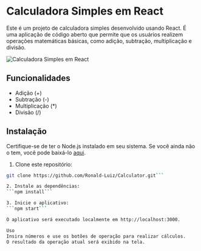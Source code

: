 # Calculadora Simples em React

Este é um projeto de calculadora simples desenvolvido usando React. É uma aplicação de código aberto que permite que os usuários realizem operações matemáticas básicas, como adição, subtração, multiplicação e divisão.

![Calculadora Simples em React](link_para_screenshot.png)

## Funcionalidades

- Adição (+)
- Subtração (-)
- Multiplicação (*)
- Divisão (/)

## Instalação

Certifique-se de ter o Node.js instalado em seu sistema. Se você ainda não o tem, você pode baixá-lo [aqui](https://nodejs.org/).

1. Clone este repositório:

```bash
git clone https://github.com/Ronald-Luiz/Calculator.git```

2. Instale as dependências:
```npm install```

3. Inicie o aplicativo:
```npm start```

O aplicativo será executado localmente em http://localhost:3000.

Uso
Insira números e use os botões de operação para realizar cálculos.
O resultado da operação atual será exibido na tela.

